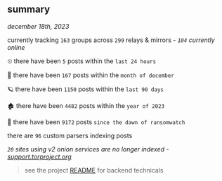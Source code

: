 
## summary
_december 18th, 2023_

currently tracking `163` groups across `299` relays & mirrors - _`104` currently online_

⏲ there have been `5` posts within the `last 24 hours`

🦈 there have been `167` posts within the `month of december`

🪐 there have been `1150` posts within the `last 90 days`

🏚 there have been `4482` posts within the `year of 2023`

🦕 there have been `9172` posts `since the dawn of ransomwatch`

there are `96` custom parsers indexing posts

_`20` sites using v2 onion services are no longer indexed - [support.torproject.org](https://support.torproject.org/onionservices/v2-deprecation/)_

> see the project [README](https://github.com/joshhighet/ransomwatch#ransomwatch--) for backend technicals

